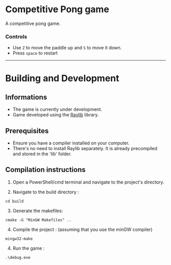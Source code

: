# Competitive Pong game

A competitive pong game.

### Controls
- Use `Z` to move the paddle up and `S` to move it down.
- Press `space` to restart

---

# Building and Development

## Informations
- The game is currently under development. 
- Game developed using the [Raylib](https://www.raylib.com/) library.

## Prerequisites
- Ensure you have a compiler installed on your computer.
- There's no need to install Raylib separately. It is already precompiled and stored in the 'lib' folder.

## Compilation instructions

1. Open a PowerShell/cmd terminal and navigate to the project's directory.

2. Navigate to the build directory : 
```
cd build 
```

3. Generate the makefiles:
```
cmake -G "MinGW Makefiles" ..
```

4. Compile the project : (assuming that you use the minGW compiler)   
``` 
mingw32-make 
```

4. Run the game :   
```
.\debug.exe
```
